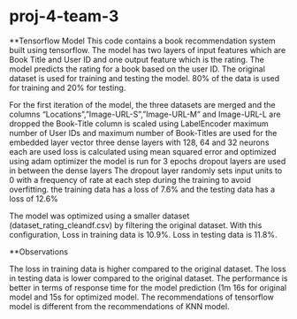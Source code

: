 # proj-4-team-3

**Tensorflow Model
This code contains a book recommendation system built using tensorflow.
The model has two layers of input features which are Book Title and User ID and one output feature which is the rating. The model predicts the rating for a book based on the user ID. 
The original dataset is used for training and testing the model. 80% of the data is used for training and 20% for testing.

For the first iteration of the model, 
the three datasets are merged and the columns “Locations”,”Image-URL-S”,”Image-URL-M” and Image-URL-L are dropped
the Book-Title column is scaled using LabelEncoder
maximum number of User IDs and maximum number of Book-Titles are used for the embedded layer vector
three dense layers with 128, 64 and 32 neurons each are used
loss is calculated using mean squared error and optimized using adam optimizer
the model is run for 3 epochs
dropout layers are used in between the dense layers
The dropout layer randomly sets input units to 0 with a frequency of rate at each step during the training to avoid overfitting.
the training data has a loss of 7.6% and the testing data has a loss of 12.6%

The model was optimized using a smaller dataset (dataset_rating_cleandf.csv) by filtering the original dataset. With this configuration, 
Loss in training data is 10.9%.
Loss in testing data is 11.8%.

**Observations

The loss in training data is higher compared to the original dataset.
The loss in testing data is lower compared to the original dataset.
The performance is better in terms of response time for the model prediction (1m 16s for original model and 15s for optimized model.
The recommendations of tensorflow model is different from the recommendations of KNN model.

